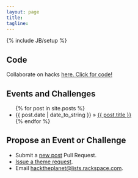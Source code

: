 ```yaml
---
layout: page
title:
tagline: 
---
```

{% include JB/setup %}

## Code

Collaborate on hacks [here. Click for code!](https://github.com/HackThePlanet )

## Events and Challenges

<ul class="posts">
  {% for post in site.posts %}
    <li><span>{{ post.date | date_to_string }}</span> &raquo; <a href="{{ BASE_PATH }}{{ post.url }}">{{ post.title }}</a></li>
  {% endfor %}
</ul>

## Propose an Event or Challenge

<ul class="unstyled">
  <li>Submit a <a href="https://github.com/HackThePlanet/hacktheplanet.github.com/tree/master/_posts">new post</a> Pull Request.</li>
  <li><a href="http://github.com/hacktheplanet/hacktheplanet.github.com/issues">Issue a theme request</a>.</li>
  <li>Email <a href="mailto:hacktheplanet@lists.rackspace.com">hacktheplanet@lists.rackspace.com</a>.</li>
</ul>
